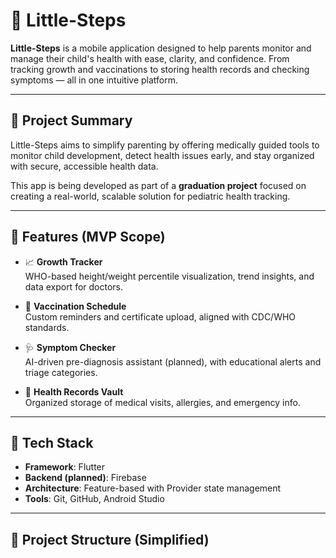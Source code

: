 # 👣 Little-Steps

**Little-Steps** is a mobile application designed to help parents monitor and manage their child's health with ease, clarity, and confidence. From tracking growth and vaccinations to storing health records and checking symptoms — all in one intuitive platform.

---

## 🧠 Project Summary

Little-Steps aims to simplify parenting by offering medically guided tools to monitor child development, detect health issues early, and stay organized with secure, accessible health data.

This app is being developed as part of a **graduation project** focused on creating a real-world, scalable solution for pediatric health tracking.

---

## 🚀 Features (MVP Scope)

- 📈 **Growth Tracker**  
  WHO-based height/weight percentile visualization, trend insights, and data export for doctors.

- 💉 **Vaccination Schedule**  
  Custom reminders and certificate upload, aligned with CDC/WHO standards.

- 🩺 **Symptom Checker**  
  AI-driven pre-diagnosis assistant (planned), with educational alerts and triage categories.

- 📁 **Health Records Vault**  
  Organized storage of medical visits, allergies, and emergency info.

---

## 📱 Tech Stack

- **Framework**: Flutter
- **Backend (planned)**: Firebase
- **Architecture**: Feature-based with Provider state management
- **Tools**: Git, GitHub, Android Studio

---

## 🧱 Project Structure (Simplified)

